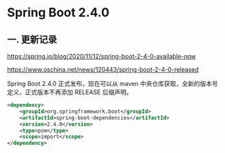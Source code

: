 # Spring Boot 2.4.0
## 一. 更新记录

https://spring.io/blog/2020/11/12/spring-boot-2-4-0-available-now

https://www.oschina.net/news/120443/spring-boot-2-4-0-released

Spring Boot 2.4.0 正式发布，现在可以从 maven 中央仓库获取，全新的版本号定义，正式版本不再添加 RELEASE 后缀声明。

```xml
<dependency>
    <groupId>org.springframework.boot</groupId>
    <artifactId>spring-boot-dependencies</artifactId>
    <version>2.4.0</version>
    <type>pom</type>
    <scope>import</scope>
</dependency>
```



